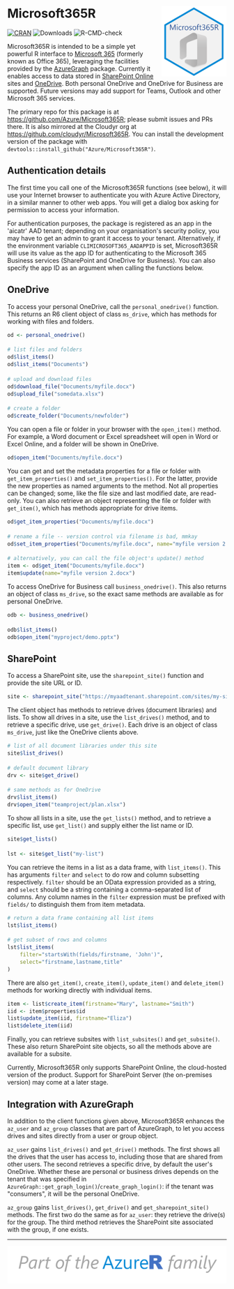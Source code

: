 # Microsoft365R <img src="man/figures/logo.png" align="right" width=150 />

[![CRAN](https://www.r-pkg.org/badges/version/Microsoft365R)](https://cran.r-project.org/package=Microsoft365R)
![Downloads](https://cranlogs.r-pkg.org/badges/Microsoft365R)
![R-CMD-check](https://github.com/Azure/Microsoft365R/workflows/R-CMD-check/badge.svg)

Microsoft365R is intended to be a simple yet powerful R interface to [Microsoft 365](https://www.microsoft.com/en-us/microsoft-365) (formerly known as Office 365), leveraging the facilities provided by the [AzureGraph](https://cran.r-project.org/package=AzureGraph) package. Currently it enables access to data stored in [SharePoint Online](https://www.microsoft.com/en-au/microsoft-365/sharepoint/collaboration) sites and [OneDrive](https://www.microsoft.com/en-au/microsoft-365/onedrive/online-cloud-storage). Both personal OneDrive and OneDrive for Business are supported. Future versions may add support for Teams, Outlook and other Microsoft 365 services.

The primary repo for this package is at https://github.com/Azure/Microsoft365R; please submit issues and PRs there. It is also mirrored at the Cloudyr org at https://github.com/cloudyr/Microsoft365R. You can install the development version of the package with `devtools::install_github("Azure/Microsoft365R")`.

## Authentication details

The first time you call one of the Microsoft365R functions (see below), it will use your Internet browser to authenticate you with Azure Active Directory, in a similar manner to other web apps. You will get a dialog box asking for permission to access your information.

For authentication purposes, the package is registered as an app in the 'aicatr' AAD tenant; depending on your organisation's security policy, you may have to get an admin to grant it access to your tenant. Alternatively, if the environment variable `CLIMICROSOFT365_AADAPPID` is set, Microsoft365R will use its value as the app ID for authenticating to the Microsoft 365 Business services (SharePoint and OneDrive for Business). You can also specify the app ID as an argument when calling the functions below.

## OneDrive

To access your personal OneDrive, call the `personal_onedrive()` function. This returns an R6 client object of class `ms_drive`, which has methods for working with files and folders.

```r
od <- personal_onedrive()

# list files and folders
od$list_items()
od$list_items("Documents")

# upload and download files
od$download_file("Documents/myfile.docx")
od$upload_file("somedata.xlsx")

# create a folder
od$create_folder("Documents/newfolder")
```

You can open a file or folder in your browser with the `open_item()` method. For example, a Word document or Excel spreadsheet will open in Word or Excel Online, and a folder will be shown in OneDrive.

```r
od$open_item("Documents/myfile.docx")
```

You can get and set the metadata properties for a file or folder with `get_item_properties()` and `set_item_properties()`. For the latter, provide the new properties as named arguments to the method. Not all properties can be changed; some, like the file size and last modified date, are read-only. You can also retrieve an object representing the file or folder with `get_item()`, which has methods appropriate for drive items.

```r
od$get_item_properties("Documents/myfile.docx")

# rename a file -- version control via filename is bad, mmkay
od$set_item_properties("Documents/myfile.docx", name="myfile version 2.docx")

# alternatively, you can call the file object's update() method
item <- od$get_item("Documents/myfile.docx")
item$update(name="myfile version 2.docx")
```

To access OneDrive for Business call `business_onedrive()`. This also returns an object of class `ms_drive`, so the exact same methods are available as for personal OneDrive.

```r
odb <- business_onedrive()

odb$list_items()
odb$open_item("myproject/demo.pptx")
```

## SharePoint

To access a SharePoint site, use the `sharepoint_site()` function and provide the site URL or ID.

```r
site <- sharepoint_site("https://myaadtenant.sharepoint.com/sites/my-site-name")
```

The client object has methods to retrieve drives (document libraries) and lists. To show all drives in a site, use the `list_drives()` method, and to retrieve a specific drive, use `get_drive()`. Each drive is an object of class `ms_drive`, just like the OneDrive clients above.

```r
# list of all document libraries under this site
site$list_drives()

# default document library
drv <- site$get_drive()

# same methods as for OneDrive
drv$list_items()
drv$open_item("teamproject/plan.xlsx")
```

To show all lists in a site, use the `get_lists()` method, and to retrieve a specific list, use `get_list()` and supply either the list name or ID.

```r
site$get_lists()

lst <- site$get_list("my-list")
```

You can retrieve the items in a list as a data frame, with `list_items()`. This has arguments `filter` and `select` to do row and column subsetting respectively. `filter` should be an OData expression provided as a string, and `select` should be a string containing a comma-separated list of columns. Any column names in the `filter` expression must be prefixed with `fields/` to distinguish them from item metadata.

```r
# return a data frame containing all list items
lst$list_items()

# get subset of rows and columns
lst$list_items(
    filter="startsWith(fields/firstname, 'John')",
    select="firstname,lastname,title"
)
```

There are also `get_item()`, `create_item()`, `update_item()` and `delete_item()` methods for working directly with individual items.

```r
item <- list$create_item(firstname="Mary", lastname="Smith")
iid <- item$properties$id
list$update_item(iid, firstname="Eliza")
list$delete_item(iid)
```

Finally, you can retrieve subsites with `list_subsites()` and `get_subsite()`. These also return SharePoint site objects, so all the methods above are available for a subsite.

Currently, Microsoft365R only supports SharePoint Online, the cloud-hosted version of the product. Support for SharePoint Server (the on-premises version) may come at a later stage.

## Integration with AzureGraph

In addition to the client functions given above, Microsoft365R enhances the `az_user` and `az_group` classes that are part of AzureGraph, to let you access drives and sites directly from a user or group object.

`az_user` gains `list_drives()` and `get_drive()` methods. The first shows all the drives that the user has access to, including those that are shared from other users. The second retrieves a specific drive, by default the user's OneDrive. Whether these are personal or business drives depends on the tenant that was specified in `AzureGraph::get_graph_login()`/`create_graph_login()`: if the tenant was "consumers", it will be the personal OneDrive.

`az_group` gains `list_drives()`, `get_drive()` and `get_sharepoint_site()` methods. The first two do the same as for `az_user`: they retrieve the drive(s) for the group. The third method retrieves the SharePoint site associated with the group, if one exists.

----
<p align="center"><a href="https://github.com/Azure/AzureR"><img src="https://github.com/Azure/AzureR/raw/master/images/logo2.png" width=800 /></a></p>

